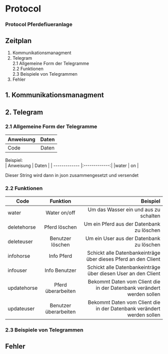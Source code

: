 # Protocol
### Protocol Pferdefiueranlage

## Zeitplan
1. Kommunikationsmanagment  
2. Telegram  
2.1 Allgemeine Form der Telegramme  
2.2 Funktionen  
2.3 Beispiele von Telegrammen  
3. Fehler  

## 1. Kommunikationsmanagment  

## 2. Telegram  

### 2.1 Allgemeine Form der Telegramme  

| Anweisung  | Daten |
| ------------- |:-------------:|
|Code | Daten | 
  
Beispiel:  
| Anweisung  | Daten |
| ------------- |:-------------:|
|water | on | 
  
Dieser String wird dann in json zusammengesetzt und versendet

### 2.2 Funktionen  
| Code  | Funktion | Beispiel |
| ------------- |:-------------:|-----:|
|water| Water on/off | Um das Wasser ein und aus zu schalten | 
| deletehorse | Pferd löschen | Um ein Pferd aus der Datenbank zu löschen |
| deleteuser | Benutzer löschen | Um ein User aus der Datenbank zu löschen|
| infohorse | Info Pferd | Schickt alle Datenbankeinträge über dieses Pferd an den Client|
| infouser | Info Benutzer | Schickt alle Datenbankeinträge über diesen User an den Client|
| updatehorse | Pferd überarbeiten | Bekommt Daten vom Client die in der Datenbank verändert werden sollen|
| updateuser | Benutzer überarbeiten | Bekommt Daten vom Client die in der Datenbank verändert werden sollen|


### 2.3 Beispiele von Telegrammen  

## Fehler  
